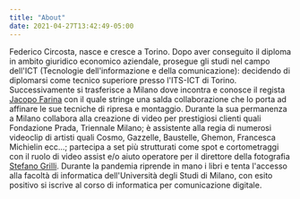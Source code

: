 ```yaml
---
title: "About"
date: 2021-04-27T13:42:49-05:00
---
```


Federico Circosta, nasce e cresce a Torino. Dopo aver conseguito il diploma in ambito giuridico economico aziendale,
prosegue gli studi nel campo dell'ICT (Tecnologie dell'informazione e della comunicazione):
decidendo di diplomarsi come tecnico superiore presso l'ITS-ICT di Torino.
Successivamente si trasferisce a Milano dove incontra e conosce il regista [Jacopo Farina](https://jacopofarina.com/)
con il quale stringe una salda collaborazione che lo porta ad affinare le sue tecniche di ripresa e montaggio.
Durante la sua permanenza a Milano collabora alla creazione di video per prestigiosi clienti quali Fondazione Prada,
Triennale Milano; è assistente alla regia di numerosi videoclip di artisti quali Cosmo, Gazzelle, Baustelle, Ghemon,
Francesca Michielin ecc...; partecipa a set più strutturati come spot e cortometraggi con il ruolo di video assist e/o
aiuto operatore per il direttore della fotografia [Stefano Grilli](http://www.stefano-grilli.com/).
Durante la pandemia riprende in mano i libri e tenta l'accesso alla facoltà di informatica dell'Università
degli Studi di Milano, con esito positivo si iscrive al corso di informatica per comunicazione digitale.
